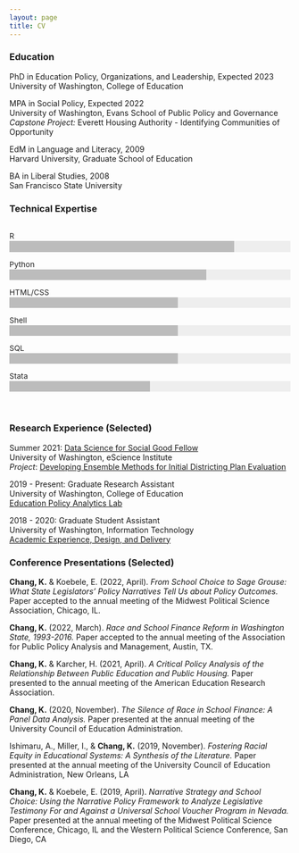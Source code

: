 ```yaml
---
layout: page
title: CV
---
```

[//]: # (Bar chart code adapted from https://github.com/russellgoldenberg/responsive-barchart-generator)
<style>
/*styles for graphic info (hed, subhed, source, credit)*/
.rg-container {
	font-family: -apple-system, BlinkMacSystemFont, "Segoe UI", Roboto, Helvetica, Arial, sans-serif, "Apple Color Emoji", "Segoe UI Emoji", "Segoe UI Symbol";
	font-size: 16px;
	line-height: 1;
	margin: 0;
	padding: 1em 0;
	color: #1a1a1a;
}
.rg-header {
	margin-bottom: 1em;
}
@media (max-width: 640px) {
.rg-source-and-credit > div {
	width: 100%;
	display: block;
	float: none;
}
}
/*styles for graphic*/
.rg-barchart-row {
	margin-bottom: 1em;
}
.rg-barchart-row-name {
	margin: 0.1em 0 0.1em 0;
	width: 100%;
	font-size: 0.85em;
	color: #222;
}
.highlight .rg-barchart-row-name {
	font-weight: bold;
}
.rg-barchart-row-bar {
	height: 1.2em;
	background: #eeeeee;
}
.rg-barchart-row-bar-inner {
	display: inline-block;
	height: 100%;
	background: #bcbcbc;
}
.highlight .rg-barchart-row-bar-inner {
	background: #bf6151;
}
.rg-barchart-row-value {
	display: inline-block;
	vertical-align: top;
	line-height: 1.5;
	margin-left: .5em;
	font-size: .8em;
	font-weight: 700;
}	
</style>

### Education
<p>
PhD in Education Policy, Organizations, and Leadership, Expected 2023
<br>
University of Washington, College of Education
</p><p>
MPA in Social Policy, Expected 2022
<br>University of Washington, Evans School of Public Policy and Governance
<br>
<i>Capstone Project:</i> Everett Housing Authority -  Identifying Communities of Opportunity
</p><p>
EdM in Language and Literacy, 2009
<br>Harvard University, Graduate School of Education
</p><p>
BA in Liberal Studies, 2008
<br>San Francisco State University
</p>

### Technical Expertise
<div class="rg-container">
	<div class="rg-content">
		<div class="rg-barchart-row" id="barchart-row-0">
			<div class="rg-barchart-row-name">R</div>
			<div class="rg-barchart-row-bar">
				<span class="rg-barchart-row-bar-inner" style="width: 80%"></span>
			</div>
		</div>
		<div class="rg-barchart-row" id="barchart-row-1">
			<div class="rg-barchart-row-name">Python</div>
			<div class="rg-barchart-row-bar">
				<span class="rg-barchart-row-bar-inner" style="width: 70%"></span>
			</div>
		</div>
		<div class="rg-barchart-row" id="barchart-row-1">
			<div class="rg-barchart-row-name">HTML/CSS</div>
			<div class="rg-barchart-row-bar">
				<span class="rg-barchart-row-bar-inner" style="width: 60%"></span>
			</div>
		</div>
		<div class="rg-barchart-row" id="barchart-row-1">
			<div class="rg-barchart-row-name">Shell</div>
			<div class="rg-barchart-row-bar">
				<span class="rg-barchart-row-bar-inner" style="width: 60%"></span>
			</div>
		</div>
		<div class="rg-barchart-row" id="barchart-row-1">
			<div class="rg-barchart-row-name">SQL</div>
			<div class="rg-barchart-row-bar">
				<span class="rg-barchart-row-bar-inner" style="width: 60%"></span>
			</div>
		</div>
		<div class="rg-barchart-row" id="barchart-row-2">
			<div class="rg-barchart-row-name">Stata</div>
			<div class="rg-barchart-row-bar">
				<span class="rg-barchart-row-bar-inner" style="width: 50%"></span>
			</div>
		</div>
	</div>
</div>

### Research Experience (Selected)
<p>
Summer 2021: <a href="https://escience.washington.edu/dssg/" target=_blank>Data Science for Social Good Fellow</a>
<br>
University of Washington, eScience Institute
<br>
<i>Project</i>: <a href="https://uwescience.github.io/DSSG2021-redistricting-website/" target=_blank>Developing Ensemble Methods for Initial Districting Plan Evaluation</a>
<p>
2019 - Present: Graduate Research Assistant
<br>
University of Washington, College of Education 
<br>
<a href="http://www.education.uw.edu/epal/" target=_blank>Education Policy Analytics Lab</a>
<p>
2018 - 2020: Graduate Student Assistant
<br>
University of Washington, Information Technology
<br><a href="https://www.washington.edu/uwit/divisions/as/aca/" target=_blank>Academic Experience, Design, and Delivery</a>
</p></p></p>

### Conference Presentations (Selected)

<b>Chang, K.</b> & Koebele, E. (2022, April). <i>From School Choice to Sage Grouse: What State Legislators’ Policy Narratives Tell Us about Policy Outcomes.</i> Paper accepted to the annual meeting of the Midwest Political Science Association, Chicago, IL.
<p>
<b>Chang, K.</b> (2022, March). <i>Race and School Finance Reform in Washington State, 1993-2016.</i> Paper accepted to the annual meeting of the Association for Public Policy Analysis and Management, Austin, TX.
<p>
<b>Chang, K.</b> & Karcher, H. (2021, April). <i>A Critical Policy Analysis of the Relationship Between Public Education and Public Housing.</i> Paper presented to the annual meeting of the American Education Research Association.
<p>
<b>Chang, K.</b> (2020, November). <i>The Silence of Race in School Finance: A Panel Data Analysis.</i> Paper presented at the annual meeting of the University Council of Education Administration.
<p>
Ishimaru, A., Miller, I., & <b>Chang, K.</b> (2019, November). <i>Fostering Racial Equity in Educational Systems: A Synthesis of the Literature.</i> Paper presented at the annual meeting of the University Council of Education Administration, New Orleans, LA
<p>
<b>Chang, K.</b> & Koebele, E. (2019, April). <i>Narrative Strategy and School Choice: Using the Narrative Policy Framework to Analyze Legislative Testimony For and Against a Universal School Voucher Program in Nevada.</i> Paper presented at the annual meeting of the Midwest Political Science Conference, Chicago, IL and the Western Political Science Conference, San Diego, CA
<p></p>
